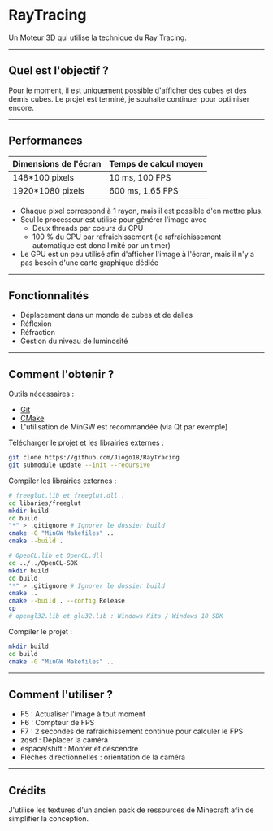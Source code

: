 # RayTracing

Un Moteur 3D qui utilise la technique du Ray Tracing.

---

## Quel est l'objectif ?

Pour le moment, il est uniquement possible d'afficher des cubes et des demis cubes.
Le projet est terminé, je souhaite continuer pour optimiser encore.

---

## Performances

| Dimensions de l'écran | Temps de calcul moyen |
| --------------------- | --------------------- |
| 148*100 pixels        | 10 ms, 100 FPS        |
| 1920*1080 pixels      | 600 ms, 1.65 FPS      |

- Chaque pixel correspond à 1 rayon, mais il est possible d'en mettre plus.
- Seul le processeur est utilisé pour générer l'image avec
  - Deux threads par coeurs du CPU
  - 100 % du CPU par rafraichissement (le rafraichissement automatique est donc limité par un timer)
- Le GPU est un peu utilisé afin d'afficher l'image à l'écran, mais il n'y a pas besoin d'une carte graphique dédiée

---

## Fonctionnalités

- Déplacement dans un monde de cubes et de dalles
- Réflexion
- Réfraction
- Gestion du niveau de luminosité

---

## Comment l'obtenir ?

Outils nécessaires :

- [Git](https://git-scm.com/downloads)
- [CMake](https://cmake.org/download/)
- L'utilisation de MinGW est recommandée (via Qt par exemple)


Télécharger le projet et les librairies externes :
```bash
git clone https://github.com/Jiogo18/RayTracing
git submodule update --init --recursive
```

Compiler les librairies externes :
```bash
# freeglut.lib et freeglut.dll :
cd libaries/freeglut
mkdir build
cd build
"*" > .gitignore # Ignorer le dossier build
cmake -G "MinGW Makefiles" ..
cmake --build .

# OpenCL.lib et OpenCL.dll
cd ../../OpenCL-SDK
mkdir build
cd build
"*" > .gitignore # Ignorer le dossier build
cmake ..
cmake --build . --config Release
cp 
# opengl32.lib et glu32.lib : Windows Kits / Windows 10 SDK
```


Compiler le projet :
```bash
mkdir build
cd build
cmake -G "MinGW Makefiles" ..
```


---

## Comment l'utiliser ?

- F5 : Actualiser l'image à tout moment
- F6 : Compteur de FPS
- F7 : 2 secondes de rafraichissement continue pour calculer le FPS
- zqsd : Déplacer la caméra
- espace/shift : Monter et descendre
- Flèches directionnelles : orientation de la caméra

---

## Crédits

J'utilise les textures d'un ancien pack de ressources de Minecraft afin de simplifier la conception.
